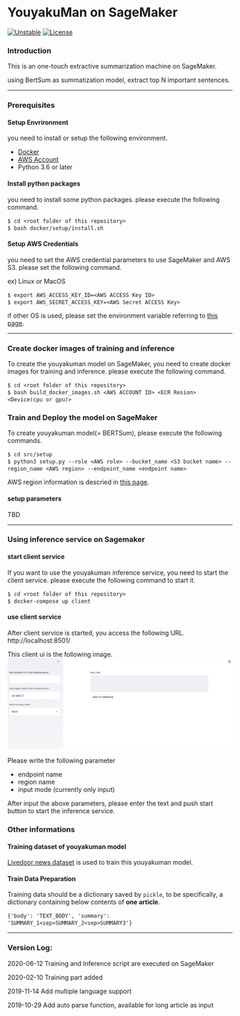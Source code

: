 # YouyakuMan on SageMaker

 [![Unstable](https://poser.pugx.org/ali-irawan/xtra/v/unstable.svg)](*https://poser.pugx.org/ali-irawan/xtra/v/unstable.svg*)  [![License](https://poser.pugx.org/ali-irawan/xtra/license.svg)](*https://poser.pugx.org/ali-irawan/xtra/license.svg*)

### Introduction

This is an one-touch extractive summarization machine on SageMaker.

using BertSum as summatization model, extract top N important sentences.

---

### Prerequisites

#### Setup Envrironment

you need to install or setup the following environment.

* [Docker](http://docs.docker.jp/index.html)
* [AWS Account](https://aws.amazon.com/jp/register-flow/)
* Python 3.6 or later

#### Install python packages

you need to install some python packages.
please execute the following command.

```
$ cd <root folder of this repository>
$ bash docker/setup/install.sh
```

#### Setup AWS Credentials

you need to set the AWS credential parameters to use SageMaker and AWS S3.
please set the following command.

ex) Linux or MacOS
```
$ export AWS_ACCESS_KEY_ID=<AWS ACCESS Key ID>
$ export AWS_SECRET_ACCESS_KEY=<AWS Secret ACCESS Key>
```

if other OS is used, please set the environment variable referring to [this page](https://docs.aws.amazon.com/ja_jp/cli/latest/userguide/cli-configure-envvars.html).

---


### Create docker images of training and inference

To create the youyakuman model on SageMaker, you need to create docker images for training and inference.
please execute the following command.

```
$ cd <root folder of this repository>
$ bash build_docker_images.sh <AWS ACCOUNT ID> <ECR Resion> <Device(cpu or gpu)>
```

### Train and Deploy the model on SageMaker

To create youyakuman model(= BERTSum), please execute the following commands.

```
$ cd src/setup
$ python3 setup.py --role <AWS role> --bucket_name <S3 bucket name> --region_name <AWS region> --endpoint_name <endpoint name>
```

AWS region information is descried in [this page](https://aws.amazon.com/jp/about-aws/global-infrastructure/regional-product-services/).


#### setup parameters

TBD

---

### Using inference service on Sagemaker

#### start client service

If you want to use the youyakuman inference service, you need to start the client service.
please execute the following command to start it.

```
$ cd <root folder of this repository>
$ docker-compose up client
```

#### use client service

After client service is started, you access the following URL.
http://localhost:8501/

This client ui is the following image.
![client_ui.png](document/client_ui.png)

Please write the following parameter
* endpoint name
* region name
* input mode (currently only input)

After input the above parameters, please enter the text and push start button to start the inference service.

### Other informations

#### Training dataset of youyakuman model

[Livedoor news dataset](https://www.rondhuit.com/download.html) is used to train this youyakuman model.

#### Train Data Preparation

Training data should be a dictionary saved by `pickle`, to be specifically, a dictionary containing below contents of **one article**.

```
{'body': 'TEXT_BODY', 'summary': 'SUMMARY_1<sep>SUMMARY_2<sep>SUMMARY3'}
```

---
### Version Log:

2020-06-12  Training and Inference script are executed on SageMaker

2020-02-10  Training part added

2019-11-14  Add multiple language support

2019-10-29 	Add auto parse function, available for long article as input
